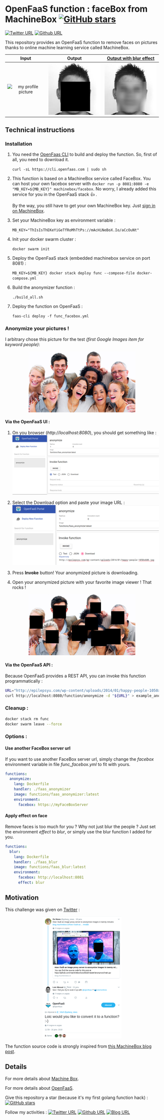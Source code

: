 # OpenFaaS function : faceBox from MachineBox [![GitHub stars](https://img.shields.io/github/stars/Tofull/faas_facebox.svg?style=social&label=Star)](https://GitHub.com/Tofull/faas_facebox/stargazers/)

[![Twitter URL](https://img.shields.io/twitter/url/https/twitter.com/fold_left.svg?logo=twitter&style=social&label=_Tofull)](https://twitter.com/_Tofull) [![Github URL](https://img.shields.io/badge/style--green.svg?logo=github&style=social&label=tofull)](https://github.com/tofull)



This repository provides an OpenFaaS function to remove faces on pictures thanks to online machine learning service called MachineBox.


Input                      |  Output                   |  [Output with blur effect](#apply-effect-on-face)
:-------------------------:|:-------------------------:|:-------------------------:
![my profile picture](https://avatars3.githubusercontent.com/u/15694700?s=400&u=cccde5aa45d3d40fd4c00794bba3b74cce88488b&v=4)  |  ![who is this ?](assets_for_documentation/anonymized_profile.jpg)  |  [![who is this ?](assets_for_documentation/blur_face.jpg)](#apply-effect-on-face)



## Technical instructions
### Installation
1. You need the [OpenFaas CLI](https://github.com/openfaas/faas-cli) to build and deploy the function. So, first of all, you need to download it. 
    
    `curl -sL https://cli.openfaas.com | sudo sh`

2. This function is based on a MachineBox service called FaceBox. You can host your own facebox server with `docker run -p 8081:8080 -e "MB_KEY=${MB_KEY}" machinebox/facebox`. No worry, I already added this service for you in the OpenFaaS stack :thumbsup: .

    By the way, you still have to get your own MachineBox key. Just [sign in on MachineBox](https://machinebox.io/login?return_url=%2Faccount).

3. Set your MachineBox key as environment variable : 

    `MB_KEY="ThIsIsThEKeYiGeTfRoMhTtPs://mAcHiNeBoX.Io/aCcOuNt"`

4. Init your docker swarm cluster : 

    `docker swarm init`

5. Deploy the OpenFaaS stack (embedded machinebox service on port 8081) : 

    `MB_KEY=${MB_KEY} docker stack deploy func --compose-file docker-compose.yml`

6. Build the anonymizer function : 
    
    `./build_all.sh`

7. Deploy the function on OpenFaaS : 
    
    `faas-cli deploy -f func_facebox.yml`


### Anonymize your pictures !

I arbitrary chose this picture for the test *(first Google Images item for keyword people)*: 
<p align="center">
    <img src="assets_for_documentation/example_people.jpg" alt="people" height="200"/>
</p>

#### Via the OpenFaaS UI :
1. On you browser (*http://localhost:8080*), you should get something like :
![deployed openfaas stack](assets_for_documentation/deployed_openfaas_stack.png)

2. Select the Download option and paste your image URL :
![ui_function_invoke](assets_for_documentation/ui_function_invoke.png)

3. Press **Invoke** button!
Your anonymized picture is downloading.

4. Open your anonymized picture with your favorite image viewer ! That rocks ! 
<p align="center">
    <img src="assets_for_documentation/example_anonymized_people.jpg" alt="example_anonymized_people" height="200"/>
</p>


#### Via the OpenFaaS API : 
Because OpenFaaS provides a REST API, you can invoke this function programmatically :

```bash
URL="http://epilepsyu.com/wp-content/uploads/2014/01/happy-people-1050x600.jpg"
curl http://localhost:8080/function/anonymize -d "${URL}" > example_anonymized_people_curl.jpg
```


### Cleanup :

```bash
docker stack rm func
docker swarm leave --force
```

### Options : 

#### Use another FaceBox server url
If you want to use another FaceBox server url, simply change the *facebox* environment variable in file *func_facebox.yml* to fit with yours.
```yaml
functions:
  anonymize:
    lang: Dockerfile
    handler: ./faas_anonymizer
    image: functions/faas_anonymizer:latest
    environment:
      facebox: https://myFaceBoxServer
```

#### Apply effect on face
Remove faces is too much for you ? Why not just blur the people ? 
Just set the environment *effect* to *blur*, or simply use the blur function I added for you.
```yaml
functions:
  blur:
    lang: Dockerfile
    handler: ./faas_blur
    image: functions/faas_blur:latest
    environment:
      facebox: http://localhost:8081
      effect: blur
```

## Motivation

This challenge was given on [Twitter](https://twitter.com/openfaas/status/953356175919271936?ref_src=twsrc) : 
<p align="center">
    <a href="https://twitter.com/openfaas/status/953356175919271936?ref_src=twsrc"> <img src="assets_for_documentation/motivation.png" alt="motivation" height="400"/> </a>
</p>

The function source code is strongly inspired from [this MachineBox blog post](https://blog.machinebox.io/how-i-built-an-image-proxy-server-to-anonymise-images-in-twenty-minutes-e550466ea09e).

## Details
For more details about [Machine Box](https://machinebox.io/).

For more details about [OpenFaaS](https://www.openfaas.com/).

Give this repository a star (because it's my first golang function hack) : [![GitHub stars](https://img.shields.io/github/stars/Tofull/faas_facebox.svg?logo=github&style=social&label=Star)](https://GitHub.com/Tofull/faas_facebox/stargazers/)

Follow my activities : [![Twitter URL](https://img.shields.io/twitter/url/https/twitter.com/fold_left.svg?logo=twitter&style=social&label=_Tofull)](https://twitter.com/_Tofull) [![Github URL](https://img.shields.io/badge/style--green.svg?logo=github&style=social&label=tofull)](https://github.com/tofull) [![Blog URL](https://img.shields.io/badge/style--green.svg?style=social&label=on%20my%20blog)](https://tofull.github.io/) 
